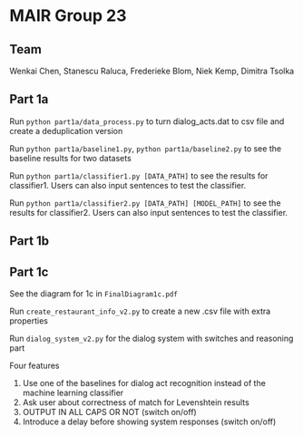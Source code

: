 # MAIR Group 23

## Team
Wenkai Chen, Stanescu Raluca, Frederieke Blom, Niek Kemp, Dimitra Tsolka

## Part 1a
Run `python part1a/data_process.py` to turn dialog_acts.dat to csv file and create a deduplication version

Run `python part1a/baseline1.py`, `python part1a/baseline2.py` to see the baseline results for two datasets

Run `python part1a/classifier1.py [DATA_PATH]` to see the results for classifier1. Users can also input sentences to
test the classifier.

Run `python part1a/classifier2.py [DATA_PATH] [MODEL_PATH]` to see the results for classifier2. Users can also input 
sentences to test the classifier.

## Part 1b

## Part 1c
See the diagram for 1c in `FinalDiagram1c.pdf`

Run `create_restaurant_info_v2.py` to create a new .csv file with extra properties

Run `dialog_system_v2.py` for the dialog system with switches and reasoning part

Four features
1. Use one of the baselines for dialog act recognition instead of the machine learning classifier
2. Ask user about correctness of match for Levenshtein results
3. OUTPUT IN ALL CAPS OR NOT (switch on/off)
4. Introduce a delay before showing system responses (switch on/off)
